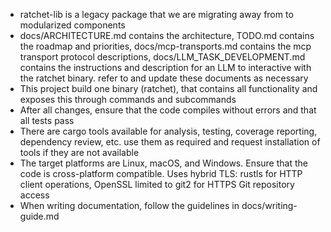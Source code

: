 - ratchet-lib is a legacy package that we are migrating away from to modularized components
- docs/ARCHITECTURE.md contains the architecture, TODO.md contains the roadmap and priorities, docs/mcp-transports.md contains the mcp transport protocol descriptions, docs/LLM_TASK_DEVELOPMENT.md contains the instructions and description for an LLM to interactive with the ratchet binary. refer to and update these documents as necessary
- This project build one binary (ratchet), that contains all functionality and exposes this through commands and subcommands
- After all changes, ensure that the code compiles without errors and that all tests pass
- There are cargo tools available for analysis, testing, coverage reporting, dependency review, etc. use them as required and request installation of tools if they are not available
- The target platforms are Linux, macOS, and Windows. Ensure that the code is cross-platform compatible. Uses hybrid TLS: rustls for HTTP client operations, OpenSSL limited to git2 for HTTPS Git repository access
- When writing documentation, follow the guidelines in docs/writing-guide.md

